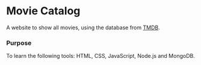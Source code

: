 # Movie Catalog
A website to show all movies, using the database from [TMDB](https://www.themoviedb.org/settings/api).

### Purpose
To learn  the following tools: HTML, CSS, JavaScript, Node.js and  MongoDB.

